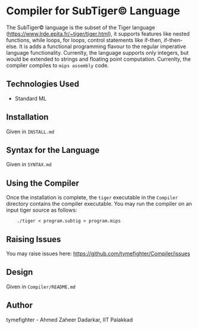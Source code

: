 # Compiler for SubTiger© Language

The SubTiger© language is the subset of the Tiger language
(https://www.lrde.epita.fr/~tiger/tiger.html), it supports
features like nested functions, while loops, for loops,
control statements like if-then, if-then-else. It is adds
a functional programming flavour to the regular imperative
language functionality. Currenlty, the language supports
only integers, but would be extended to strings and floating
point computation. Currenlty, the compiler compiles to
`mips assembly` code.

## Technologies Used

* Standard ML 

## Installation 

Given in `INSTALL.md`

## Syntax for the Language

Given in `SYNTAX.md`

## Using the Compiler

Once the installation is complete, the `tiger` executable
in the `Compiler` directory contains the compiler executable.
You may run the compiler on an input tiger source as follows:

```
    ./tiger < program.subtig > program.mips
```

## Raising Issues

You may raise issues here: https://github.com/tymefighter/Compiler/issues

## Design

Given in `Compiler/README.md`

## Author

tymefighter - Ahmed Zaheer Dadarkar, IIT Palakkad